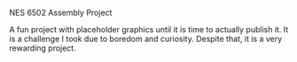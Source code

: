 NES 6502 Assembly Project

A fun project with placeholder graphics until it is time to actually publish it.
It is a challenge I took due to boredom and curiosity. Despite that, it is a very rewarding project.
